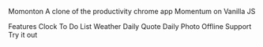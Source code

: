 
Momonton
A clone of the productivity chrome app Momentum on Vanilla JS

Features
 Clock
 To Do List
 Weather
 Daily Quote
 Daily Photo
 Offline Support
Try it out
